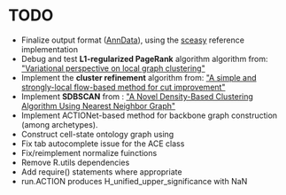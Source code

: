 # TODO

* Finalize output format ([AnnData](https://anndata.readthedocs.io/en/stable/)), using the [sceasy](https://github.com/cellgeni/sceasy) reference implementation
* Debug and test **L1-regularized PageRank** algorithm algorithm from: ["Variational perspective on local graph clustering"](https://github.com/kfoynt/LocalGraphClustering)
* Implement the **cluster refinement** algorithm from: ["A simple and strongly-local flow-based method for cut improvement"](https://github.com/kfoynt/LocalGraphClustering)
* Implement **SDBSCAN** from : ["A Novel Density-Based Clustering Algorithm Using Nearest Neighbor
Graph"](https://github.com/tommylee3003/SDBSCAN)
* Implement ACTIONet-based method for backbone graph construction (among archetypes).
* Construct cell-state ontology graph using 
* Fix tab autocomplete issue for the ACE class
* Fix/reimplement normalize fuinctions
* Remove R.utils dependencies
* Add require() statements where appropriate
* run.ACTION produces H_unified_upper_significance with NaN